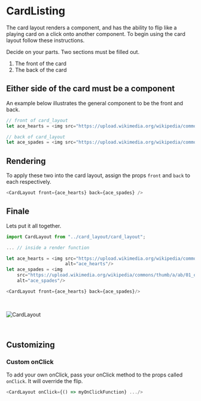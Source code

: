 # CardListing

The card layout renders a component, and has the ability
to flip like a playing card on a click onto another component.
To begin using the card layout follow these instructions.

Decide on your parts. Two sections must be filled out.
1. The front of the card
2. The back of the card


## Either side of the card must be a component

An example below illustrates the general component to be the front and back.

```javascript
// front of card_layout
let ace_hearts = <img src="https://upload.wikimedia.org/wikipedia/commons/5/57/Playing_card_heart_A.svg" alt="ace_hearts"/>

// back of card_layout
let ace_spades = <img src="https://upload.wikimedia.org/wikipedia/commons/thumb/a/ab/01_of_spades_A.svg/703px-01_of_spades_A.svg.png" alt="ace_spades"/>
```

## Rendering
To apply these two into the card layout, assign the props ```front``` and ```back``` to
each respectively.
```javascript
<CardLayout front={ace_hearts} back={ace_spades} />
```

## Finale
Lets put it all together.

```javascript
import CardLayout from "../card_layout/card_layout";

... // inside a render function

let ace_hearts = <img src="https://upload.wikimedia.org/wikipedia/commons/5/57/Playing_card_heart_A.svg"
                      alt="ace_hearts"/>
let ace_spades = <img
    src="https://upload.wikimedia.org/wikipedia/commons/thumb/a/ab/01_of_spades_A.svg/703px-01_of_spades_A.svg.png"
    alt="ace_spades"/>

<CardLayout front={ace_hearts} back={ace_spades}/>
```

<br>

![CardLayout](render_example.png)

<br>

## Customizing

### Custom onClick
To add your own onClick, pass your onClick method to the props called ```onClick```. It will override the
flip.
```javascript
<CardLayout onClick={() => myOnClickFunction} .../>
```